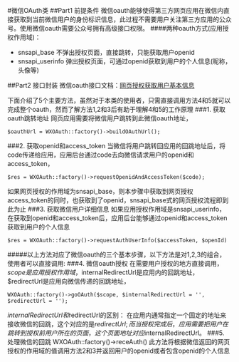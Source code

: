 #微信OAuth类
##Part1 前提条件
微信oauth能够使得第三方网页应用在微信内直接获取到当前微信用户的身份标识信息，此过程不需要用户关注第三方应用的公众号。使用微信oauth需要公众号拥有高级接口权限。
####两种oauth方式(应用授权作用域)：
* snsapi_base
不弹出授权页面，直接跳转，只能获取用户openid
* snsapi_userinfo
弹出授权页面，可通过openid获取到用户的个人信息(昵称，头像等)

##Part2 接口封装
微信oauth接口文档：[网页授权获取用户基本信息](http://mp.weixin.qq.com/wiki/index.php?title=%E7%BD%91%E9%A1%B5%E6%8E%88%E6%9D%83%E8%8E%B7%E5%8F%96%E7%94%A8%E6%88%B7%E5%9F%BA%E6%9C%AC%E4%BF%A1%E6%81%AF)

下面介绍了5个主要方法，虽然对于本类的使用者，只需直接调用方法4和5就可以完成整个oauth，然而了解方法1,2和3后有助于理解4和5的工作原理
###1. 获取oauth跳转地址
网页应用需要将微信用户跳转到此微信oauth地址，
	
	$oauthUrl = WXOAuth::factory()->buildOAuthUrl();
###2. 获取openid和access_token
当微信将用户跳转回应用的回跳地址后，将code传递给应用，应用后台通过code去向微信请求用户的openid和access_token，

	$res = WXOAuth::factory()->requestOpenidAndAccessToken($code);

如果网页授权的作用域为snsapi_base，则本步骤中获取到网页授权access_token的同时，也获取到了openid，snsapi_base式的网页授权流程即到此为止	
###3. 获取微信用户详细信息
如果应用授权作用域是snsapi_userinfo，在获取到openid和access_token后，应用后台能够通过openid和access_token获取到用户的个人信息
	
	$res = WXOAuth::factory()->requestAuthUserInfo($accessToken, $openId)	
#####以上方法对应了微信oauth的三个基本步骤，以下方法是对1,2,3的组合，使用者可以直接调用:
###4. 微信oauth授权
在需要用户授权的地方直接调用，$scope是应用授权作用域，$internalRedirectUrl是应用内的回跳地址，$redirectUrl是应用向微信传递的回跳地址，
	
	WXOAuth::factory()->goOAuth($scope, $internalRedirectUrl = '', $redirectUrl = '');
$internalRedirectUrl和$redirectUrl的区别：
在应用内通常指定一个固定的地址来接收微信的回跳，这个对应的是$redirectUrl;
而当授权完成后，应用需要把用户在跳转到授权前用户所在的页面，这个页面地址对应$internalRedirectUrl。
###5. 处理微信的回跳
	WXOAuth::factory()->receAuth()
此方法将根据微信返回的网页授权的作用域的值调用方法2和3并返回用户的openid或者包含openid的个人信息

	
	



